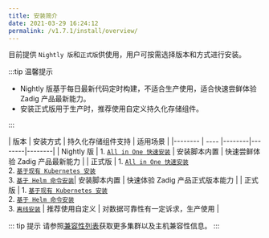 ```yaml
---
title: 安装简介
date: 2021-03-29 16:24:12
permalink: /v1.7.1/install/overview/
---
```



目前提供 `Nightly 版`和`正式版`供使用，用户可按需选择版本和方式进行安装。

:::tip 温馨提示
- Nightly 版基于每日最新代码定时构建，不适合生产使用，适合快速尝鲜体验 Zadig 产品最新能力。
- 安装正式版用于生产时，推荐使用自定义持久化存储组件。

:::

| 版本 | 安装方式 | 持久化存储组件支持 | 适用场景 |
|-------- | ---- |--------|--------|--------|
| Nightly 版  |  1. [`All in One 快速安装`](/install/all-in-one/) | 安装脚本内置 | 快速尝鲜体验 Zadig 产品最新能力 |
| 正式版 | 1. [`All in One 快速安装`](/install/all-in-one/) <br> 2. [`基于现有 Kubernetes 安装`](/install/install-on-k8s/)<br> 3. [`基于 Helm 命令安装`](/install/helm-deploy/)| 安装脚本内置 | 快速体验 Zadig 产品正式版本能力 |
| 正式版 | 1.  [`基于现有 Kubernetes 安装`](/install/install-on-k8s/)<br> 2. [`基于 Helm 命令安装`](/install/helm-deploy/) <br> 3. [`离线安装`](/install/offline/) | 推荐使用自定义 | 对数据可靠性有一定诉求，生产使用 |

::: tip 提示
请参照[兼容性列表](/pages/compatibility)获取更多集群以及主机兼容性信息。
:::

